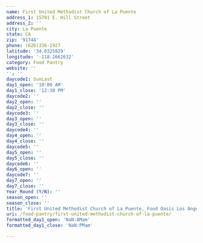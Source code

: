 ```yaml
---
name: First United Methodist Church of La Puente
address_1: 15701 E. Hill Street
address_2: ''
city: La Puente
state: CA
zip: '91744'
phone: (626)336-1927
latitude: '34.0325929'
longitude: '-118.2662632'
category: Food Pantry
website: ''
'': ''
daycode1: SunLast
day1_open: '10:00 AM'
day1_close: '12:30 PM'
daycode2: ''
day2_open: ''
day2_close: ''
daycode3: ''
day3_open: ''
day3_close: ''
daycode4: ''
day4_open: ''
day4_close: ''
daycode5: ''
day5_open: ''
day5_close: ''
daycode6: ''
day6_open: ''
daycode7: ''
day7_open: ''
day7_close: ''
Year_Round (Y/N): ''
season_open: ''
season_close: ''
title: 'First United Methodist Church of La Puente, Food Oasis Los Angeles'
uri: /food-pantry/first-united-methodist-church-of-la-puente/
formatted_day1_open: 'NaN:AMam'
formatted_day1_close: 'NaN:PMam'

---
```


